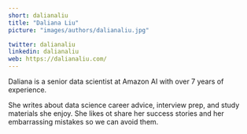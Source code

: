 ```yaml
---
short: dalianaliu
title: "Daliana Liu"
picture: "images/authors/dalianaliu.jpg"

twitter: dalianaliu
linkedin: dalianaliu
web: https://dalianaliu.com/
---
```


Daliana is a senior data scientist at Amazon AI with over 7 years of experience.

She writes about data science career advice, interview prep, and study materials she enjoy.
She likes ot share her success stories and her embarrassing mistakes so we can avoid them.